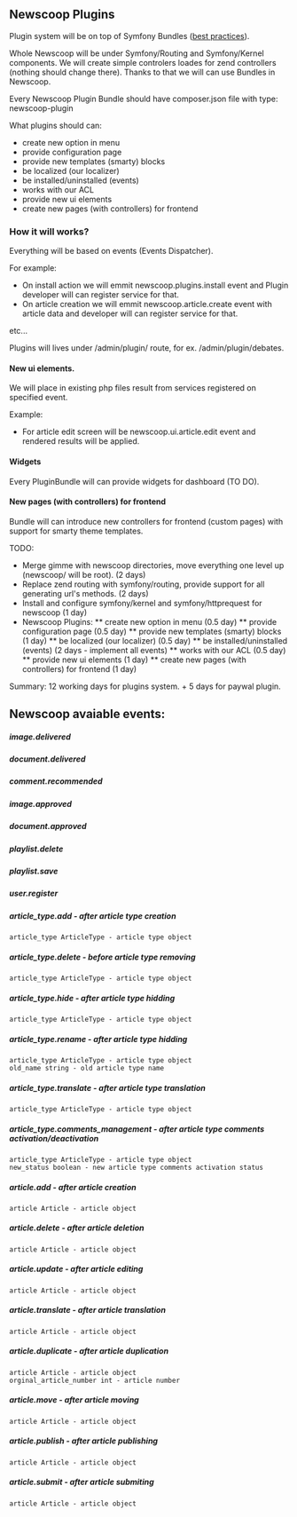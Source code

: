 ## Newscoop Plugins

Plugin system will be on top of Symfony Bundles ([best practices][1]).

Whole Newscoop will be under Symfony/Routing and Symfony/Kernel components. We will create simple controlers loades for zend controllers (nothing should change there). Thanks to that we will can use Bundles in Newscoop.

Every Newscoop Plugin Bundle should have composer.json file with type: newscoop-plugin

What plugins should can:

* create new option in menu
* provide configuration page
* provide new templates (smarty) blocks
* be localized (our localizer)
* be installed/uninstalled (events)
* works with our ACL
* provide new ui elements
* create new pages (with controllers) for frontend

### How it will works?

Everything will be based on events (Events Dispatcher). 

For example:

* On install action we will emmit newscoop.plugins.install event and Plugin developer will can register service for that.
* On article creation we will emmit newscoop.article.create event with article data and developer will can register service for that.

etc...

Plugins will lives under /admin/plugin/ route, for ex. /admin/plugin/debates.

#### New ui elements.

We will place in existing php files result from services registered on specified event.

Example:

* For article edit screen will be newscoop.ui.article.edit event and rendered results will be applied.

#### Widgets

Every PluginBundle will can provide widgets for dashboard (TO DO).

#### New pages (with controllers) for frontend

Bundle will can introduce new controllers for frontend (custom pages) with support for smarty theme templates.



[1]: http://symfony.com/doc/2.0/cookbook/bundles/best_practices.html

TODO:

* Merge gimme with newscoop directories, move everything one level up (newscoop/ will be root). (2 days)
* Replace zend routing with symfony/routing, provide support for all generating url's methods. (2 days)
* Install and configure symfony/kernel and symfony/httprequest for newscoop (1 day)
* Newscoop Plugins:
** create new option in menu (0.5 day)
** provide configuration page (0.5 day)
** provide new templates (smarty) blocks (1 day)
** be localized (our localizer) (0.5 day)
** be installed/uninstalled (events) (2 days - implement all events)
** works with our ACL (0.5 day)
** provide new ui elements (1 day)
** create new pages (with controllers) for frontend (1 day)

Summary: 12 working days for plugins system. + 5 days for paywal plugin.

## Newscoop avaiable events:

##### image.delivered
##### document.delivered
##### comment.recommended
##### image.approved
##### document.approved
##### playlist.delete
##### playlist.save
##### user.register

##### article_type.add - after article type creation
    article_type ArticleType - article type object

##### article_type.delete - before article type removing
    article_type ArticleType - article type object

##### article_type.hide - after article type hidding
    article_type ArticleType - article type object

##### article_type.rename - after article type hidding
    article_type ArticleType - article type object
    old_name string - old article type name

##### article_type.translate - after article type translation
    article_type ArticleType - article type object

##### article_type.comments_management - after article type comments activation/deactivation
    article_type ArticleType - article type object
    new_status boolean - new article type comments activation status

##### article.add - after article creation
    article Article - article object

##### article.delete - after article deletion
    article Article - article object

##### article.update - after article editing
    article Article - article object

##### article.translate - after article translation
    article Article - article object

##### article.duplicate - after article duplication
    article Article - article object
    orginal_article_number int - article number

##### article.move - after article moving
    article Article - article object

##### article.publish - after article publishing
    article Article - article object

##### article.submit - after article submiting
    article Article - article object
    

